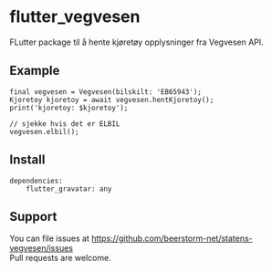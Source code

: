 # flutter_vegvesen

FLutter package til å hente kjøretøy opplysninger fra Vegvesen API.  

## Example  
```
final vegvesen = Vegvesen(bilskilt: 'EB65943');
Kjoretoy kjoretoy = await vegvesen.hentKjoretoy();
print('kjoretoy: $kjoretoy');

// sjekke hvis det er ELBIL  
vegvesen.elbil();
```

## Install  
```
dependencies:  
    flutter_gravatar: any
```  

## Support  
You can file issues at https://github.com/beerstorm-net/statens-vegvesen/issues  
Pull requests are welcome.  
